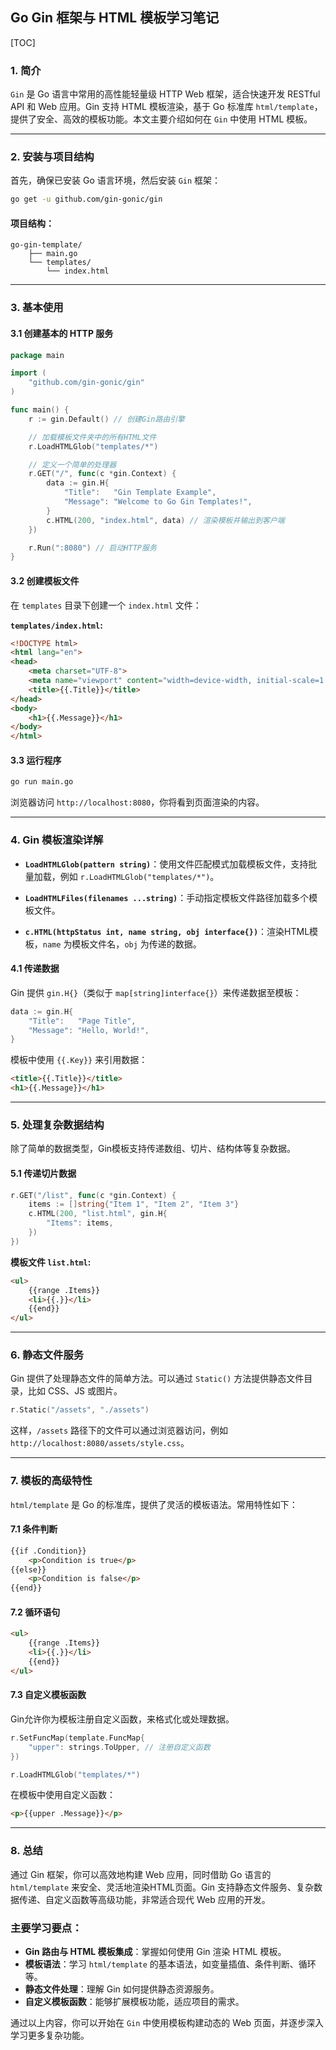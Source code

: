 ## Go Gin 框架与 HTML 模板学习笔记

[TOC]



### 1. 简介

`Gin` 是 Go 语言中常用的高性能轻量级 HTTP Web 框架，适合快速开发 RESTful API 和 Web 应用。Gin 支持 HTML 模板渲染，基于 Go 标准库 `html/template`，提供了安全、高效的模板功能。本文主要介绍如何在 `Gin` 中使用 HTML 模板。

---

### 2. 安装与项目结构
首先，确保已安装 Go 语言环境，然后安装 `Gin` 框架：

```bash
go get -u github.com/gin-gonic/gin
```

#### 项目结构：
```
go-gin-template/
    ├── main.go
    └── templates/
        └── index.html
```

---

### 3. 基本使用

#### 3.1 创建基本的 HTTP 服务
```go
package main

import (
    "github.com/gin-gonic/gin"
)

func main() {
    r := gin.Default() // 创建Gin路由引擎

    // 加载模板文件夹中的所有HTML文件
    r.LoadHTMLGlob("templates/*")

    // 定义一个简单的处理器
    r.GET("/", func(c *gin.Context) {
        data := gin.H{
            "Title":   "Gin Template Example",
            "Message": "Welcome to Go Gin Templates!",
        }
        c.HTML(200, "index.html", data) // 渲染模板并输出到客户端
    })

    r.Run(":8080") // 启动HTTP服务
}
```

#### 3.2 创建模板文件
在 `templates` 目录下创建一个 `index.html` 文件：

**`templates/index.html`:**
```html
<!DOCTYPE html>
<html lang="en">
<head>
    <meta charset="UTF-8">
    <meta name="viewport" content="width=device-width, initial-scale=1.0">
    <title>{{.Title}}</title>
</head>
<body>
    <h1>{{.Message}}</h1>
</body>
</html>
```

#### 3.3 运行程序
```bash
go run main.go
```
浏览器访问 `http://localhost:8080`，你将看到页面渲染的内容。

---

### 4. Gin 模板渲染详解

- **`LoadHTMLGlob(pattern string)`**：使用文件匹配模式加载模板文件，支持批量加载，例如 `r.LoadHTMLGlob("templates/*")`。
  
- **`LoadHTMLFiles(filenames ...string)`**：手动指定模板文件路径加载多个模板文件。

- **`c.HTML(httpStatus int, name string, obj interface{})`**：渲染HTML模板，`name` 为模板文件名，`obj` 为传递的数据。

#### 4.1 传递数据
Gin 提供 `gin.H{}`（类似于 `map[string]interface{}`）来传递数据至模板：
```go
data := gin.H{
    "Title":   "Page Title",
    "Message": "Hello, World!",
}
```

模板中使用 `{{.Key}}` 来引用数据：
```html
<title>{{.Title}}</title>
<h1>{{.Message}}</h1>
```

---

### 5. 处理复杂数据结构

除了简单的数据类型，Gin模板支持传递数组、切片、结构体等复杂数据。

#### 5.1 传递切片数据
```go
r.GET("/list", func(c *gin.Context) {
    items := []string{"Item 1", "Item 2", "Item 3"}
    c.HTML(200, "list.html", gin.H{
        "Items": items,
    })
})
```

**模板文件 `list.html`:**
```html
<ul>
    {{range .Items}}
    <li>{{.}}</li>
    {{end}}
</ul>
```

---

### 6. 静态文件服务

Gin 提供了处理静态文件的简单方法。可以通过 `Static()` 方法提供静态文件目录，比如 CSS、JS 或图片。

```go
r.Static("/assets", "./assets")
```

这样，`/assets` 路径下的文件可以通过浏览器访问，例如 `http://localhost:8080/assets/style.css`。

---

### 7. 模板的高级特性

`html/template` 是 Go 的标准库，提供了灵活的模板语法。常用特性如下：

#### 7.1 条件判断
```html
{{if .Condition}}
    <p>Condition is true</p>
{{else}}
    <p>Condition is false</p>
{{end}}
```

#### 7.2 循环语句
```html
<ul>
    {{range .Items}}
    <li>{{.}}</li>
    {{end}}
</ul>
```

#### 7.3 自定义模板函数
Gin允许你为模板注册自定义函数，来格式化或处理数据。

```go
r.SetFuncMap(template.FuncMap{
    "upper": strings.ToUpper, // 注册自定义函数
})

r.LoadHTMLGlob("templates/*")
```

在模板中使用自定义函数：
```html
<p>{{upper .Message}}</p>
```

---

### 8. 总结

通过 Gin 框架，你可以高效地构建 Web 应用，同时借助 Go 语言的 `html/template` 来安全、灵活地渲染HTML页面。Gin 支持静态文件服务、复杂数据传递、自定义函数等高级功能，非常适合现代 Web 应用的开发。

### 主要学习要点：
- **Gin 路由与 HTML 模板集成**：掌握如何使用 Gin 渲染 HTML 模板。
- **模板语法**：学习 `html/template` 的基本语法，如变量插值、条件判断、循环等。
- **静态文件处理**：理解 Gin 如何提供静态资源服务。
- **自定义模板函数**：能够扩展模板功能，适应项目的需求。

通过以上内容，你可以开始在 `Gin` 中使用模板构建动态的 Web 页面，并逐步深入学习更多复杂功能。